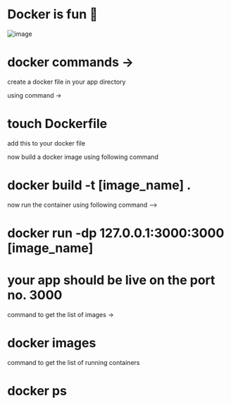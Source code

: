 # Docker is fun 🐳

![image]([https://github.com/Rudy45KC/React-Weather-App/blob/master/ProjectInterface.png](https://raw.githubusercontent.com/Rudy45KC/Docker-is-fun/master/dockerImage.png))

# docker commands -> 
create a docker file in your app directory 

using command ->
# touch Dockerfile

add this to your docker file 
<!-- FROM node:18-alpine
WORKDIR /app
COPY . .
RUN yarn install --production
CMD ["node", "src/index.js"]
EXPOSE 3000 -->

now build a docker image using following command 

# docker build -t [image_name] .

now run the container using following command --> 
# docker run -dp 127.0.0.1:3000:3000 [image_name]

# your app should be live on the port no. 3000

command to get the list of images ->

# docker images 

command to get the list of running containers

# docker ps 
